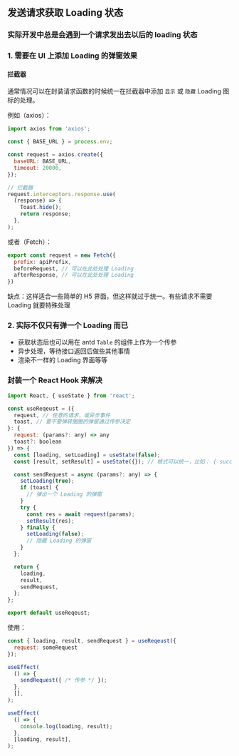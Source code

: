 ## 发送请求获取 Loading 状态

### 实际开发中总是会遇到一个请求发出去以后的 loading 状态

### 1. 需要在 UI 上添加 Loading 的弹窗效果

#### 拦截器

通常情况可以在封装请求函数的时候统一在拦截器中添加 `显示` 或 `隐藏` Loading 图标的处理。

例如（axios）：
```js
import axios from 'axios';

const { BASE_URL } = process.env;

const request = axios.create({
  baseURL: BASE_URL,
  timeout: 20000,
});

// 拦截器
request.interceptors.response.use(
  (response) => {
    Toast.hide();
    return response;
  },
);
```

或者（Fetch）：
```js
export const request = new Fetch({
  prefix: apiPrefix,
  beforeRequest, // 可以在此处处理 Loading
  afterResponse, // 可以在此处处理 Loading
})
```

缺点：这样适合一些简单的 H5 界面，但这样就过于统一。有些请求不需要 Loading 就要特殊处理

### 2. 实际不仅只有弹一个 Loading 而已

- 获取状态后也可以用在 antd `Table` 的组件上作为一个传参
- 异步处理，等待接口返回后做些其他事情
- 渲染不一样的 Loading 界面等等


### 封装一个 React Hook 来解决

```js
import React, { useState } from 'react';

const useReqeust = ({
  request, // 任意的请求，或异步事件
  toast, // 要不要弹转圈圈的弹窗通过传参决定
}: {
  request: (params?: any) => any
  toast?: boolean
}) => {
  const [loading, setLoading] = useState(false);
  const [result, setResult] = useState({}); // 格式可以统一，比如： { success: true, state: 200 } 或者可以在封装请求时统一格式

  const sendRequest = async (params?: any) => {
    setLoading(true);
    if (toast) {
      // 弹出一个 Loading 的弹窗
    }
    try {
      const res = await request(params);
      setResult(res);
    } finally {
      setLoading(false);
      // 隐藏 Loading 的弹窗
    }
  };

  return {
    loading,
    result,
    sendRequest,
  };
};

export default useReqeust;
```

使用：
```js
const { loading, result, sendRequest } = useReqeust({
  request: someRequest
});

useEffect(
  () => {
    sendRequest({ /* 传参 */ });
  },
  [],
);

useEffect(
  () => {
    console.log(loading, result);
  },
  [loading, result],
);
```
